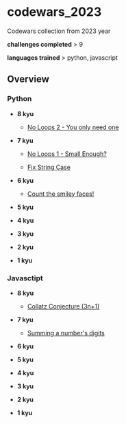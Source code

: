 # codewars_2023

Codewars collection from 2023 year

**challenges completed** > 9

**languages trained** > python, javascript


## Overview 

### Python

- **8 kyu**
  
  - [No Loops 2 - You only need one](./python/8kyu/no_loops_2_-_you_only_need_one/challenge.md)

- **7 kyu**
  
  -  [No Loops 1 - Small Enough?](./python/7kyu/no_loops_1_-_small_enough/challenge.md)
  
  - [Fix String Case](./python/7kyu/fix_string_case/challenge.md)
  
- **6 kyu**
  
  - [Count the smiley faces!](./python/6kyu/count_the_smiley_faces/challenge.md)
   
- **5 kyu**
- **4 kyu**
- **3 kyu**
- **2 kyu**
- **1 kyu**

### Javasctipt

- **8 kyu**
  
  - [Collatz Conjecture (3n+1)](./javascript/8kyu/collatz_conjecture_(3n+1)/boiler/challenge.md)

- **7 kyu**
  
  - [Summing a number's digits](./javascript/7kyu/summing_a_numbers_digits/challenge.md)
  
- **6 kyu**
- **5 kyu**
- **4 kyu**
- **3 kyu**
- **2 kyu**
- **1 kyu**

